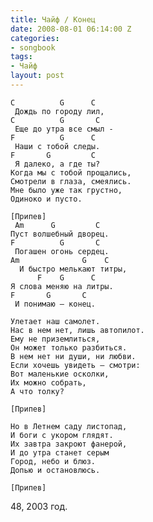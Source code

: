 ```yaml
---
title: Чайф / Конец
date: 2008-08-01 06:14:00 Z
categories:
- songbook
tags:
- Чайф
layout: post
---
```


	C          G      C
	 Дождь по городу лил,
	C          G       C
	 Еще до утра все смыл -
	F          G      C
	 Наши с тобой следы.
	F       G         C
	 Я далеко, а где ты?
	Когда мы с тобой прощались,
	Смотрели в глаза, смеялись.
	Мне было уже так грустно,
	Одиноко и пусто.
	
	[Припев]
	 Am      G         C
	Пуст волшебный дворец.
	F          G       C
	 Погашен огонь сердец.
	Am              G    C
	  И быстро мелькают титры,
	      F    G      C
	Я слова меняю на литры.
	F       G       C
	 И понимаю – конец.
	
	Улетает наш самолет.
	Нас в нем нет, лишь автопилот.
	Ему не приземлиться,
	Он может только разбиться.
	В нем нет ни души, ни любви.
	Если хочешь увидеть – смотри:
	Вот маленькие осколки,
	Их можно собрать,
	А что толку?
	
	[Припев]
	
	Но в Летнем саду листопад,
	И боги с укором глядят.
	Их завтра закроют фанерой,
	И до утра станет серым
	Город, небо и блюз.
	Допью и остановлюсь.

	[Припев]

48, 2003 год.

